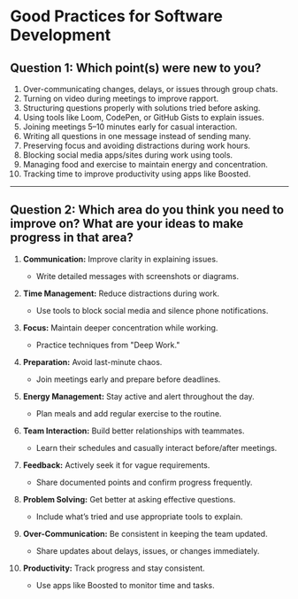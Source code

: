 # Good Practices for Software Development

## **Question 1: Which point(s) were new to you?**  

1. Over-communicating changes, delays, or issues through group chats.  
2. Turning on video during meetings to improve rapport.  
3. Structuring questions properly with solutions tried before asking.  
4. Using tools like Loom, CodePen, or GitHub Gists to explain issues.  
5. Joining meetings 5–10 minutes early for casual interaction.  
6. Writing all questions in one message instead of sending many.  
7. Preserving focus and avoiding distractions during work hours.  
8. Blocking social media apps/sites during work using tools.  
9. Managing food and exercise to maintain energy and concentration.  
10. Tracking time to improve productivity using apps like Boosted.  

---

## **Question 2: Which area do you think you need to improve on? What are your ideas to make progress in that area?**  

1. **Communication:** Improve clarity in explaining issues.  
   - Write detailed messages with screenshots or diagrams.  

2. **Time Management:** Reduce distractions during work.  
   - Use tools to block social media and silence phone notifications.  

3. **Focus:** Maintain deeper concentration while working.  
   - Practice techniques from "Deep Work."  

4. **Preparation:** Avoid last-minute chaos.  
   - Join meetings early and prepare before deadlines.  

5. **Energy Management:** Stay active and alert throughout the day.  
   - Plan meals and add regular exercise to the routine.  

6. **Team Interaction:** Build better relationships with teammates.  
   - Learn their schedules and casually interact before/after meetings.  

7. **Feedback:** Actively seek it for vague requirements.  
   - Share documented points and confirm progress frequently.  

8. **Problem Solving:** Get better at asking effective questions.  
   - Include what’s tried and use appropriate tools to explain.  

9. **Over-Communication:** Be consistent in keeping the team updated.  
   - Share updates about delays, issues, or changes immediately.  

10. **Productivity:** Track progress and stay consistent.  
    - Use apps like Boosted to monitor time and tasks.
